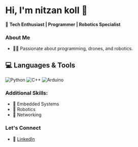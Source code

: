 <!--
**nitzankoll/nitzankoll** is a ✨ _special_ ✨ repository because its `README.md` (this file) appears on your GitHub profile.

Here are some ideas to get you started:

- 🔭 I’m currently working on ...
- 🌱 I’m currently learning ...
- 👯 I’m looking to collaborate on ...
- 🤔 I’m looking for help with ...
- 💬 Ask me about ...
- 📫 How to reach me: ...
- 😄 Pronouns: ...
- ⚡ Fun fact: ...
-->

# Hi, I'm nitzan koll 👋

🚀 **Tech Enthusiast | Programmer | Robotics Specialist**

### About Me
- 👨‍💻 Passionate about programming, drones, and robotics.

## 💻 Languages & Tools

![Python](https://img.shields.io/badge/Python-3776AB?style=flat-square&logo=python&logoColor=white)
![C++](https://img.shields.io/badge/C%2B%2B-00599C?style=flat-square&logo=c%2B%2B&logoColor=white)
![Arduino](https://img.shields.io/badge/Arduino-00979D?style=flat-square&logo=arduino&logoColor=white)

### Additional Skills:
- 🔧 Embedded Systems
- 🤖 Robotics
- 📡 Networking


### Let's Connect
- 💼 [LinkedIn](https://www.linkedin.com/in/nitzankoll/)

<!--
### Featured Projects
- 🏆 [Backgammon Analyzer](https://github.com/your-username/backgammon-analyzer): Analyze backgammon board states with YOLOv5 integration.
- 🤖 [Autonomous Drone Project](https://github.com/your-username/drone-project): Designed and programmed autonomous drones for real-world applications.
- 🌟 [Personal Portfolio](https://your-website.com): Showcasing my projects and experience.

### Let's Connect
- 🌐 [Portfolio](https://your-website.com)
- 💼 [LinkedIn](https://linkedin.com/in/your-profile)
- 📧 [Email](mailto:your-email@example.com)-->
